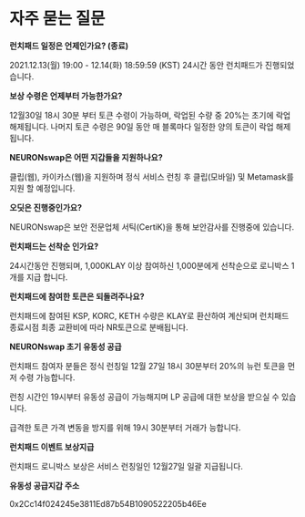 # 자주 묻는 질문

**런치패드 일정은 언제인가요? (종료)**

2021.12.13(월) 19:00 - 12.14(화) 18:59:59 (KST) 24시간 동안 런치패드가 진행되었습니다.



**보상 수령은 언제부터 가능한가요?**

12월30일 18시 30분 부터 토큰 수령이 가능하며, 락업된 수량 중 20%는 초기에 락업 해제됩니다. 나머지 토큰 수령은 90일 동안 매 블록마다 일정한 양의 토큰이 락업 해제 됩니다.



**NEURONswap은 어떤 지갑들을 지원하나요?**

클립(웹), 카이카스(웹)을 지원하며 정식 서비스 런칭 후 클립(모바일) 및  Metamask를 지원 할 예정입니다. &#x20;





**오딧은 진행중인가요?**

NEURONswap은 보안 전문업체 서틱(CertiK)을 통해 보안감사를 진행중에 있습니다.



**런치패드는 선착순 인가요?**

24시간동안 진행되며, 1,000KLAY 이상 참여하신 1,000분에게 선착순으로 로니박스 1개를 지급 합니다.



**런치패드에 참여한 토큰은 되돌려주나요?**

런치패드에 참여된 KSP, KORC, KETH 수량은 KLAY로 환산하여 계산되며 런치패드 종료시점 최종 교환비에 따라 NR토큰으로 분배됩니다.&#x20;



**NEURONswap 초기 유동성 공급** &#x20;

런치패드 참여자 분들은 정식 런칭일 12월 27일 18시 30분부터 20%의 뉴런 토큰을 먼저 수령 가능합니다.

런칭 시간인 19시부터 유동성 공급이 가능해지며 LP 공급에 대한 보상을 받으실 수 있습니다.

급격한 토큰 가격 변동을 방지를 위해 19시 30분부터 거래가 능합니다.



**런치패드 이벤트 보상지급** &#x20;

런치패드 로니박스 보상은 서비스 런칭일인 12월27일  일괄 지급됩니다.   &#x20;



**유동성 공급지갑 주소**

0x2Cc14f024245e3811Ed87b54B1090522205b46Ee
